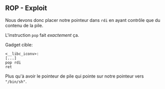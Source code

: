 ## ROP - Exploit

Nous devons donc placer notre pointeur dans `rdi` en ayant contrôle que du contenu de la pile.

L'instruction `pop` fait *exactement* ça.

Gadget cible:
```
<__libc_iconv>:
[...]
pop rdi
ret
```

Plus qu'à avoir le pointeur de pile qui pointe sur notre pointeur vers `"/bin/sh"`.
